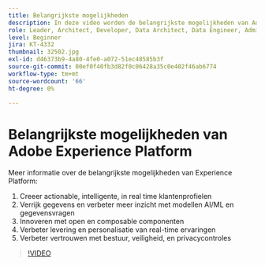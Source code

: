 ```yaml
---
title: Belangrijkste mogelijkheden
description: In deze video worden de belangrijkste mogelijkheden van Adobe Experience Platform besproken.
role: Leader, Architect, Developer, Data Architect, Data Engineer, Admin, User
level: Beginner
jira: KT-4332
thumbnail: 32502.jpg
exl-id: d46373b9-4a80-4fe0-a072-51ec48585b3f
source-git-commit: 00ef0f40fb3d82f0c06428a35c0e402f46ab6774
workflow-type: tm+mt
source-wordcount: '66'
ht-degree: 0%

---
```


# Belangrijkste mogelijkheden van Adobe Experience Platform

Meer informatie over de belangrijkste mogelijkheden van Experience Platform:

1. Creeer actionable, intelligente, in real time klantenprofielen
1. Verrijk gegevens en verbeter meer inzicht met modellen AI/ML en gegevensvragen
1. Innoveren met open en composable componenten
1. Verbeter levering en personalisatie van real-time ervaringen
1. Verbeter vertrouwen met bestuur, veiligheid, en privacycontroles

>[!VIDEO](https://video.tv.adobe.com/v/32502?learn=on)

